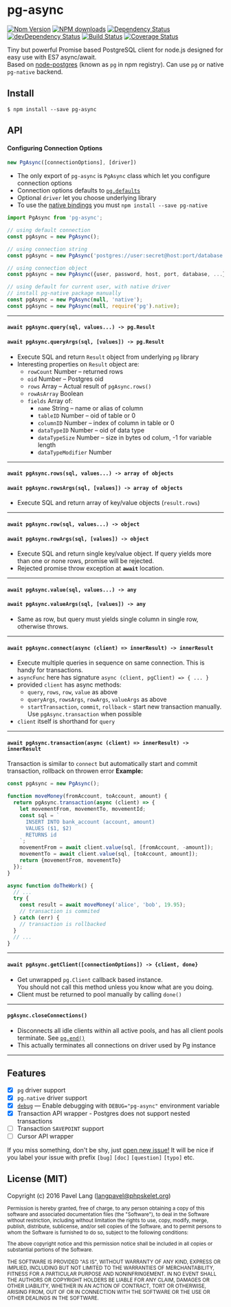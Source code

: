 # pg-async 
[![Npm Version](https://badge.fury.io/js/pg-async.svg)](https://badge.fury.io/js/pg-async)
[![NPM downloads](http://img.shields.io/npm/dm/pg-async.svg)](https://www.npmjs.com/package/pg-async)
[![Dependency Status](https://david-dm.org/langpavel/node-pg-async.svg)](https://david-dm.org/langpavel/node-pg-async)
[![devDependency Status](https://david-dm.org/langpavel/node-pg-async/dev-status.svg)](https://david-dm.org/langpavel/node-pg-async#info=devDependencies)
[![Build Status](https://circleci.com/gh/langpavel/node-pg-async.svg?style=shield)](https://circleci.com/gh/langpavel/node-pg-async) 
[![Coverage Status](https://coveralls.io/repos/github/langpavel/node-pg-async/badge.svg?branch=master)](https://coveralls.io/github/langpavel/node-pg-async?branch=master)

Tiny but powerful Promise based PostgreSQL client for node.js
designed for easy use with ES7 async/await.<br/>
Based on [node-postgres](https://github.com/brianc/node-postgres) (known as `pg` in npm registry).
Can use `pg` or native `pg-native` backend.

## Install

```
$ npm install --save pg-async
```

## API

#### Configuring Connection Options
```js
new PgAsync([connectionOptions], [driver])
```

* The only export of `pg-async` is `PgAsync` class which let you configure connection options
* Connection options defaults to [`pg.defaults`](https://github.com/brianc/node-postgres/wiki/pg#pgdefaults)
* Optional `driver` let you choose underlying library
* To use the [native bindings](https://github.com/brianc/node-pg-native.git) you must `npm install --save pg-native`

```js
import PgAsync from 'pg-async';

// using default connection
const pgAsync = new PgAsync();

// using connection string
const pgAsync = new PgAsync('postgres://user:secret@host:port/database');

// using connection object
const pgAsync = new PgAsync({user, password, host, port, database, ...});

// using default for current user, with native driver
// install pg-native package manually
const pgAsync = new PgAsync(null, 'native');
const pgAsync = new PgAsync(null, require('pg').native);
```

---

#### `await pgAsync.query(sql, values...) -> pg.Result`
#### `await pgAsync.queryArgs(sql, [values]) -> pg.Result`

* Execute SQL and return `Result` object from underlying `pg` library
* Interesting properties on `Result` object are:
  * `rowCount` Number ­– returned rows
  * `oid` Number ­– Postgres oid
  * `rows` Array ­– Actual result of `pgAsync.rows()`
  * `rowAsArray` Boolean
  * `fields` Array of:
    * `name` String ­– name or alias of column
    * `tableID` Number ­– oid of table or 0
    * `columnID` Number ­– index of column in table or 0
    * `dataTypeID` Number ­– oid of data type
    * `dataTypeSize` Number ­– size in bytes od colum, -1 for variable length
    * ­`dataTypeModifier` Number 

---

#### `await pgAsync.rows(sql, values...) -> array of objects`
#### `await pgAsync.rowsArgs(sql, [values]) -> array of objects`

* Execute SQL and return array of key/value objects (`result.rows`)

---

#### `await pgAsync.row(sql, values...) -> object`
#### `await pgAsync.rowArgs(sql, [values]) -> object`

* Execute SQL and return single key/value object.
  If query yields more than one or none rows, promise will be rejected.
* Rejected promise throw exception at **`await`** location.

---

#### `await pgAsync.value(sql, values...) -> any`
#### `await pgAsync.valueArgs(sql, [values]) -> any`

* Same as row, but query must yields single column in single row, otherwise throws.

---

#### `await pgAsync.connect(async (client) => innerResult) -> innerResult`

* Execute multiple queries in sequence on same connection. This is handy for transactions.
* `asyncFunc` here has signature `async (client, pgClient) => { ... }`
* provided `client` has async methods:
  * `query`, `rows`, `row`, `value` as above
  * `queryArgs`, `rowsArgs`, `rowArgs`, `valueArgs` as above
  * `startTransaction`, `commit`, `rollback` - start new transaction manually. Use `pgAsync.transaction` when possible
* `client` itself is shorthand for `query`

---

#### `await pgAsync.transaction(async (client) => innerResult) -> innerResult`

Transaction is similar to `connect` but automatically start and commit transaction,
rollback on throwen error
__Example:__

```js
const pgAsync = new PgAsync();

function moveMoney(fromAccount, toAccount, amount) {
  return pgAsync.transaction(async (client) => {
    let movementFrom, movementTo, movementId;
    const sql = `
      INSERT INTO bank_account (account, amount)
      VALUES ($1, $2)
      RETURNS id
    `;
    movementFrom = await client.value(sql, [fromAccount, -amount]);
    movementTo = await client.value(sql, [toAccount, amount]);
    return {movementFrom, movementTo}
  });
}

async function doTheWork() {
  // ...
  try {
    const result = await moveMoney('alice', 'bob', 19.95);
    // transaction is commited
  } catch (err) {
    // transaction is rollbacked
  }
  // ...
}
```

---

#### `await pgAsync.getClient([connectionOptions]) -> {client, done}`

* Get unwrapped `pg.Client` callback based instance.<br/>
  You should not call this method unless you know what are you doing.
* Client must be returned to pool manually by calling `done()`

---

#### `pgAsync.closeConnections()`

* Disconnects all idle clients within all active pools, and has all client pools terminate.
  See [`pg.end()`](https://github.com/brianc/node-postgres/wiki/pg#end)
* This actually terminates all connections on driver used by Pg instance

---

## Features

 * [x] `pg` driver support
 * [x] `pg.native` driver support
 * [x] [`debug`](https://github.com/visionmedia/debug#readme) — Enable debugging with `DEBUG="pg-async"` environment variable
 * [x] Transaction API wrapper - Postgres does not support nested transactions
 * [ ] Transaction `SAVEPOINT` support
 * [ ] Cursor API wrapper

If you miss something, don't be shy, just
[open new issue!](https://github.com/langpavel/node-pg-async/issues)
It will be nice if you label your issue with prefix `[bug]` `[doc]` `[question]` `[typo]`
etc.

## License (MIT)

Copyright (c) 2016 Pavel Lang (langpavel@phpskelet.org)

<small>
Permission is hereby granted, free of charge, to any person obtaining a copy of this software and associated documentation files (the "Software"), to deal in the Software without restriction, including without limitation the rights to use, copy, modify, merge, publish, distribute, sublicense, and/or sell copies of the Software, and to permit persons to whom the Software is furnished to do so, subject to the following conditions:

The above copyright notice and this permission notice shall be included in all copies or substantial portions of the Software.

THE SOFTWARE IS PROVIDED "AS IS", WITHOUT WARRANTY OF ANY KIND, EXPRESS OR IMPLIED, INCLUDING BUT NOT LIMITED TO THE WARRANTIES OF MERCHANTABILITY, FITNESS FOR A PARTICULAR PURPOSE AND NONINFRINGEMENT. IN NO EVENT SHALL THE AUTHORS OR COPYRIGHT HOLDERS BE LIABLE FOR ANY CLAIM, DAMAGES OR OTHER LIABILITY, WHETHER IN AN ACTION OF CONTRACT, TORT OR OTHERWISE, ARISING FROM, OUT OF OR IN CONNECTION WITH THE SOFTWARE OR THE USE OR OTHER DEALINGS IN THE SOFTWARE.
</small>
